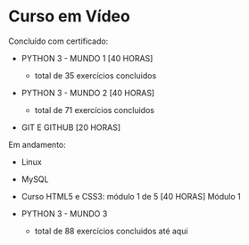 <h1>Curso em Vídeo</h1>

Concluído com certificado:

- PYTHON 3 - MUNDO 1 [40 HORAS]
	- total de 35 exercícios concluidos

- PYTHON 3 - MUNDO 2 [40 HORAS]
	- total de 71 exercícios concluidos

- GIT E GITHUB [20 HORAS]


Em andamento:

- Linux
- MySQL
- Curso HTML5 e CSS3: módulo 1 de 5 [40 HORAS] Módulo 1

- PYTHON 3 - MUNDO 3
	- total de 88 exercícios concluidos até aqui